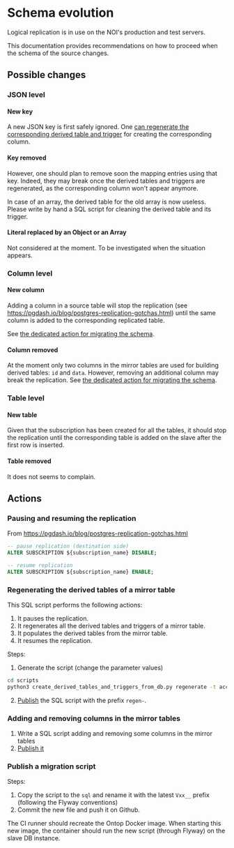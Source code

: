 # Schema evolution

Logical replication is in use on the NOI's production and test servers.

This documentation provides recommendations on how to proceed when the schema of the source changes. 

## Possible changes
### JSON level

#### New key
A new JSON key is first safely ignored. One [can regenerate the corresponding derived table and trigger](#regenerating-a-derived-table-and-a-trigger) for creating the corresponding column.

#### Key removed
However, one should plan to remove soon the mapping entries using that key. 
Indeed, they may break once the derived tables and triggers are regenerated, as the corresponding column won't appear anymore.

In case of an array, the derived table for the old array is now useless. Please write by hand a SQL script for cleaning the derived table and its trigger.

#### Literal replaced by an Object or an Array
Not considered at the moment. To be investigated when the situation appears.


### Column level

#### New column
Adding a column in a source table will stop the replication (see https://pgdash.io/blog/postgres-replication-gotchas.html)
until the same column is added to the corresponding replicated table.

See [the dedicated action for migrating the schema](#adding-and-removing-columns-in-the-mirror-tables).

#### Column removed
At the moment only two columns in the mirror tables are used for building derived tables: `id` and `data`.
However, removing an additional column may break the replication. See [the dedicated action for migrating the schema](#adding-and-removing-columns-in-the-mirror-tables).

### Table level

#### New table
Given that the subscription has been created for all the tables, it should stop the replication until the corresponding table is added on the slave after the first row is inserted.

#### Table removed
It does not seems to complain.

## Actions

### Pausing and resuming the replication
From https://pgdash.io/blog/postgres-replication-gotchas.html
```sql
-- pause replication (destination side)
ALTER SUBSCRIPTION ${subscription_name} DISABLE;

-- resume replication
ALTER SUBSCRIPTION ${subscription_name} ENABLE;
```

### Regenerating the derived tables of a mirror table

This SQL script performs the following actions:
1. It pauses the replication.
2. It regenerates all the derived tables and triggers of a mirror table.
3. It populates the derived tables from the mirror table.
4. It resumes the replication.

Steps:
 1. Generate the script (change the parameter values)
 ```sh
 cd scripts
 python3 create_derived_tables_and_triggers_from_db.py regenerate -t accommodationsopen -u tourismuser -p postgres2 -h localhost -d tourismuser --port 7776
 ```
 2. [Publish](#publish-a-migration-script) the SQL script with the prefix `regen-`.


 ### Adding and removing columns in the mirror tables

1. Write a SQL script adding and removing some columns in the mirror tables
2. [Publish it](#publish-a-migration-script)

### Publish a migration script
Steps:
 1. Copy the script to the `sql` and rename it with the latest `Vxx__` prefix (following the Flyway conventions)
 2. Commit the new file and push it on Github.

 The CI runner should recreate the Ontop Docker image. When starting this new image, the container should run the new script (through Flyway) on the slave DB instance.
